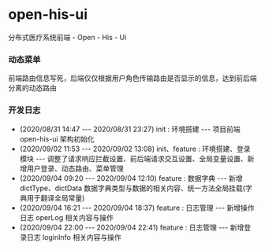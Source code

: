 # open-his-ui
分布式医疗系统前端 - Open - His - Ui

### 动态菜单
前端路由信息写死，后端仅仅根据用户角色传输路由是否显示的信息，达到前后端分离的动态路由


### 开发日志
* (2020/08/31 14:47 --- 2020/08/31 23:27) init : 环境搭建 --- 项目前端 open-his-ui 架构初始化
* (2020/09/02 11:53 --- 2020/09/02 13:08) init、feature : 环境搭建、登录模块 --- 调整了请求响应拦截设置、前后端请求交互设置、全局变量设置、新增用户登录、动态路由、菜单管理
* (2020/09/04 09:20 --- 2020/09/04 12:10) feature : 数据字典 --- 新增 dictType、dictData 数据字典类型与数据的相关内容、统一方法全局挂载(字典用于翻译全局常量)
* (2020/09/04 16:21 --- 2020/09/04 18:37) feature : 日志管理 --- 新增操作日志 operLog 相关内容与操作
* (2020/09/04 22:00 --- 2020/09/04 22:41) feature : 日志管理 --- 新增登录日志 loginInfo 相关内容与操作

